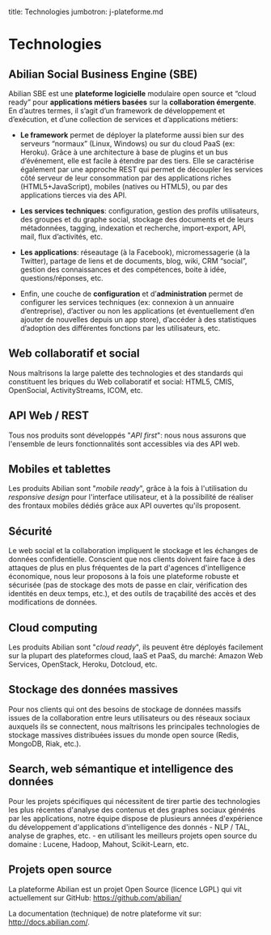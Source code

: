 title: Technologies
jumbotron: j-plateforme.md


# Technologies

## Abilian Social Business Engine (SBE)

Abilian SBE est une **plateforme logicielle** modulaire open source et “cloud ready” pour **applications métiers basées** sur la **collaboration émergente**. En d’autres termes, il s’agit d’un framework de développement et d’exécution, et d’une collection de services et d’applications métiers:

- **Le framework** permet de déployer la plateforme aussi bien sur des serveurs “normaux” (Linux, Windows) ou sur du cloud PaaS (ex: Heroku). Grâce à une architecture à base de plugins et un bus d’événement, elle est facile à étendre par des tiers. Elle se caractérise également par une approche REST qui permet de découpler les services côté serveur de leur consommation par des applications riches (HTML5+JavaScript), mobiles (natives ou HTML5), ou par des applications tierces via des API.

- **Les services techniques**: configuration, gestion des profils utilisateurs, des groupes et du graphe social, stockage des documents et de leurs métadonnées, tagging, indexation et recherche, import-export, API, mail, flux d’activités, etc.

- **Les applications**: réseautage (à la Facebook), micromessagerie (à la Twitter), partage de liens et de documents, blog, wiki, CRM “social”, gestion des connaissances et des compétences, boite à idée,  questions/réponses, etc.

- Enfin, une couche de **configuration** et d’**administration** permet de configurer les services techniques (ex: connexion à un annuaire d’entreprise), d’activer ou non les applications (et éventuellement d’en ajouter de nouvelles depuis un app store), d’accéder à des statistiques d’adoption des différentes fonctions par les utilisateurs, etc.


## Web collaboratif et social

Nous maîtrisons la large palette des technologies et des standards qui constituent les briques du Web collaboratif et social: HTML5, CMIS, OpenSocial, ActivityStreams, ICOM, etc.


## API Web / REST

Tous nos produits sont développés "*API first*": nous nous assurons que l'ensemble de leurs fonctionnalités sont accessibles via des API web.


## Mobiles et tablettes

Les produits Abilian sont "*mobile ready*", grâce à la fois à l'utilisation du *responsive design* pour l'interface utilisateur, et à la possibilité de réaliser des frontaux mobiles dédiés grâce aux API ouvertes qu'ils proposent.


## Sécurité

Le web social et la collaboration impliquent le stockage et les échanges de données confidentielle. Conscient que nos clients doivent faire face à des attaques de plus en plus fréquentes de la part d'agences d'intelligence économique, nous leur proposons à la fois une plateforme robuste et sécurisée (pas de stockage des mots de passe en clair, vérification des identités en deux temps, etc.), et des outils de traçabilité des accès et des modifications de données.


## Cloud computing

Les produits Abilian sont "*cloud ready*", ils peuvent être déployés facilement sur la plupart des plateformes cloud, IaaS et PaaS, du marché: Amazon Web Services, OpenStack, Heroku, Dotcloud, etc.


## Stockage des données massives

Pour nos clients qui ont des besoins de stockage de données massifs issues de la collaboration entre leurs utilisateurs ou des réseaux sociaux auxquels ils se connectent, nous maîtrisons les principales technologies de stockage massives distribuées issues du monde open source (Redis, MongoDB, Riak, etc.).


## Search, web sémantique et intelligence des données

Pour les projets spécifiques qui nécessitent de tirer partie des technologies les plus récentes d'analyse des contenus et des graphes sociaux générés par les applications, notre équipe dispose de plusieurs années d'expérience du développement d'applications d'intelligence des donnés - NLP / TAL, analyse de graphes, etc. - en utilisant les meilleurs projets open source du domaine : Lucene, Hadoop, Mahout, Scikit-Learn, etc.


## Projets open source

La plateforme Abilian est un projet Open Source (licence LGPL) qui vit actuellement sur GitHub: <https://github.com/abilian/>

La documentation (technique) de notre plateforme vit sur: <http://docs.abilian.com/>.
